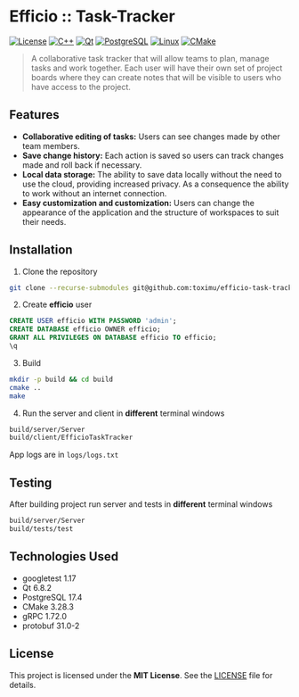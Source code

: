 # Efficio :: Task-Tracker

[![License](https://img.shields.io/badge/License-MIT-yellow?style=for-the-badge)](https://opensource.org/licenses/MIT)
[![C++](https://img.shields.io/badge/C++-00599C?style=for-the-badge&logo=c%2B%2B&logoColor=white)](https://isocpp.org/)
[![Qt](https://img.shields.io/badge/Qt-41CD52?style=for-the-badge&logo=qt&logoColor=white)](https://www.qt.io/)
[![PostgreSQL](https://img.shields.io/badge/PostgreSQL-4169E1?style=for-the-badge&logo=postgresql&logoColor=white)](https://www.postgresql.org/)
[![Linux](https://img.shields.io/badge/Linux-FCC624?style=for-the-badge&logo=linux&logoColor=black)](https://www.linux.org/)
[![CMake](https://img.shields.io/badge/CMake-064F8C?style=for-the-badge&logo=cmake&logoColor=white)](https://cmake.org/)

> A collaborative task tracker that will allow teams to plan, manage tasks and work together. Each user will have their own set of project boards where they can create notes that will be visible to users who have access to the project.

## Features

- **Collaborative editing of tasks:** Users can see changes made by other team members.
- **Save change history:** Each action is saved so users can track changes made and roll back if necessary.
- **Local data storage:** The ability to save data locally without the need to use the cloud, providing increased privacy. As a consequence the ability to work without an internet connection.
- **Easy customization and customization:** Users can change the appearance of the application and the structure of workspaces to suit their needs.

## Installation

1. Clone the repository

```bash
git clone --recurse-submodules git@github.com:toximu/efficio-task-tracker.git
```

2. Create **efficio** user

```SQL
CREATE USER efficio WITH PASSWORD 'admin';
CREATE DATABASE efficio OWNER efficio;
GRANT ALL PRIVILEGES ON DATABASE efficio TO efficio;
\q
```

3. Build

```bash
mkdir -p build && cd build
cmake ..
make
```

4. Run the server and client in __different__ terminal windows

```bash
build/server/Server
build/client/EfficioTaskTracker
```

App logs are in `logs/logs.txt`

## Testing

After building project run server and tests in __different__ terminal windows

```bash
build/server/Server
build/tests/test
```

## Technologies Used
- googletest 1.17
- Qt 6.8.2
- PostgreSQL 17.4
- CMake 3.28.3
- gRPC 1.72.0
- protobuf 31.0-2

## License

This project is licensed under the **MIT License**. See the [LICENSE](https://github.com/toximu/efficio-task-tracker/blob/main/LICENSE) file for details.
